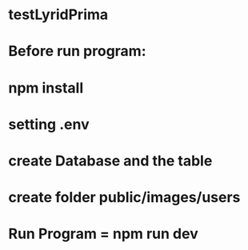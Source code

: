 # testLyridPrima

# Before run program:

# npm install

# setting .env

# create Database and the table

# create folder public/images/users

# Run Program = npm run dev
